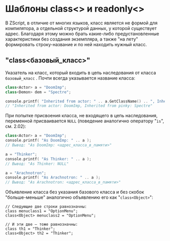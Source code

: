 # Шаблоны class<> и readonly<>

В ZScript, в отличие от многих языков, класс является не формой для компилятора, а отдельной структурой данных, у которой существует адрес. Благодаря этому можно брать какие-либо предустановленные характеристики без создания экземпляра, а также "на лету" формировать строку-название и по ней находить нужный класс.

## "class<базовый\_класс>"

Указатель на класс, который входить в цепь наследования от класса `базовый_класс` . Почти всегда указывается название класса:

```cpp
class<Actor> a = "DoomImp";
class<Demon> dem = "Spectre";

console.printf( "Inherited from actor: " .. a.GetClassName() .. ", Inherited from pinky: " .. dem.GetClassName() );
// "Inherited from actor: DoomImp, Inherited from pinky: Spectre"
```

При попытке присвоения класса, не входящего в цепь наследования, переменной присваивается `NULL` (поведение аналогично оператору "`is`", см. 2.02):

```cpp
class<Actor> a = "DoomImp";
console.printf( "As DoomImp: " .. a );
// Вывод: "As DoomImp: <адрес_класса_в_памяти>"

a = "Thinker";
console.printf( "As Thinker: " .. a );
// Вывод: "As Thinker: NULL"

a = "Arachnotron";
console.printf( "As Arachnotron: " .. a );
// Вывод: "As Arachnotron: <адрес_класса_в_памяти>"
```

Объявление класса без указания базового класса и без скобок "больше-меньше" аналогично объявлению его как "`class<Object>`":

```cilkcpp
// Следующие две строки равнозначны:
class menuclass1 = "OptionMenu";
class<Object> menuclass2 = "OptionMenu";

// И эти две — тоже равнозначны:
class th1 = "Thinker";
class<Object> th2 = "Thinker";
```
